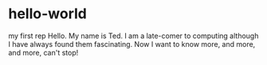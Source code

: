 # hello-world
my first rep
Hello. My name is Ted. I am a late-comer to computing although I have always found them fascinating. Now I want to know more, and more, and more, can't stop!
